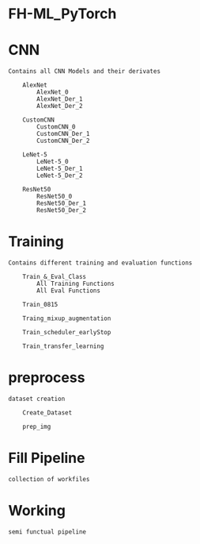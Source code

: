 # FH-ML_PyTorch

# CNN 

    Contains all CNN Models and their derivates

        AlexNet
            AlexNet_0
            AlexNet_Der_1
            AlexNet_Der_2
            
        CustomCNN
            CustomCNN_0
            CustomCNN_Der_1
            CustomCNN_Der_2
            
        LeNet-5
            LeNet-5_0
            LeNet-5_Der_1
            LeNet-5_Der_2
            
        ResNet50
            ResNet50_0
            ResNet50_Der_1
            ResNet50_Der_2

# Training 

    Contains different training and evaluation functions 

        Train_&_Eval_Class
            All Training Functions
            All Eval Functions

        Train_0815

        Traing_mixup_augmentation

        Train_scheduler_earlyStop

        Train_transfer_learning

# preprocess 

    dataset creation

        Create_Dataset

        prep_img

# Fill Pipeline

    collection of workfiles 

# Working 

    semi functual pipeline

    
